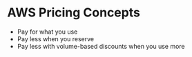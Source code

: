# AWS Pricing Concepts
- Pay for what you use
- Pay less when you reserve
- Pay less with volume-based discounts when you use more
